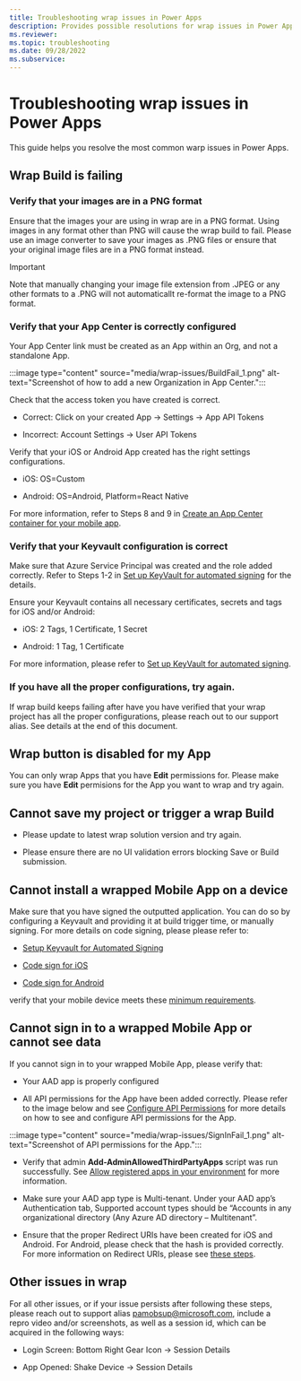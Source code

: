 ```yaml
---
title: Troubleshooting wrap issues in Power Apps
description: Provides possible resolutions for wrap issues in Power Apps
ms.reviewer: 
ms.topic: troubleshooting
ms.date: 09/28/2022
ms.subservice: 
---
```

# Troubleshooting wrap issues in Power Apps

This guide helps you resolve the most common warp issues in Power Apps.

## Wrap Build is failing

### Verify that your images are in a PNG format 

Ensure that the images your are using in wrap are in a PNG format. Using images in any format other than PNG will cause the wrap build to fail. Please use an image converter to save your images as .PNG files or ensure that your original image files are in a PNG format instead. 

> [!IMPORTANT]
> Note that manually changing your image file extension from .JPEG or any other formats to a .PNG will not automaticallt re-format the image to a PNG format.


### Verify that your App Center is correctly configured 
Your App Center link must be created as an App within an Org, and not a standalone App. 

   :::image type="content" source="media/wrap-issues/BuildFail_1.png" alt-text="Screenshot of how to add a new Organization in App Center.":::


Check that the access token you have created is correct. 

- Correct: Click on your created App -> Settings -> App API Tokens 

- Incorrect: Account Settings -> User API Tokens 

Verify that your iOS or Android App created has the right settings configurations. 

- iOS: OS=Custom 

- Android: OS=Android, Platform=React Native 

 
For more information, refer to Steps 8 and 9 in [Create an App Center container for your mobile app](https://docs.microsoft.com/en-us/power-apps/maker/common/wrap/how-to#create-an-app-center-container-for-your-mobile-app).

### Verify that your Keyvault configuration is correct 
Make sure that Azure Service Principal was created and the role added correctly. Refer to Steps 1-2 in [Set up KeyVault for automated signing](https://docs.microsoft.com/en-us/power-apps/maker/common/wrap/how-to#set-up-keyvault-for-automated-signing) for the details.

Ensure your Keyvault contains all necessary certificates, secrets and tags for iOS and/or Android: 

- iOS: 2 Tags, 1 Certificate, 1 Secret  

- Android: 1 Tag, 1 Certificate 

For more information, please refer to [Set up KeyVault for automated signing](https://docs.microsoft.com/en-us/power-apps/maker/common/wrap/how-to#set-up-keyvault-for-automated-signing). 

### If you have all the proper configurations, try again. 
If wrap build keeps failing after have you have verified that your wrap project has all the proper configurations, please reach out to our support alias. See details at the end of this document. 

## Wrap button is disabled for my App
You can only wrap Apps that you have **Edit** permissions for. Please make sure you have **Edit** permisions for the App you want to wrap and try again.

## Cannot save my project or trigger a wrap Build 
- Please update to latest wrap solution version and try again. 

- Please ensure there are no UI validation errors blocking Save or Build submission. 

## Cannot install a wrapped Mobile App on a device 
Make sure that you have signed the outputted application. You can do so by configuring a Keyvault and providing it at build trigger time, or manually signing. For more details on code signing, please please refer to: 

- [Setup Keyvault for Automated Signing](https://docs.microsoft.com/en-us/power-apps/maker/common/wrap/how-to#set-up-keyvault-for-automated-signing)

- [Code sign for iOS](https://docs.microsoft.com/en-us/power-apps/maker/common/wrap/code-sign-ios)

- [Code sign for Android](https://docs.microsoft.com/en-us/power-apps/maker/common/wrap/code-sign-android) 

verify that your mobile device meets these [minimum requirements](https://docs.microsoft.com/en-us/power-apps/maker/common/wrap/overview#software-and-device-requirements). 


## Cannot sign in to a wrapped Mobile App or cannot see data  

If you cannot sign in to your wrapped Mobile App, please verify that: 

- Your AAD app is properly configured 

- All API permissions for the App have been added correctly. Please refer to the image below and see [Configure API Permissions](https://docs.microsoft.com/en-us/power-apps/maker/common/wrap/how-to#configure-api-permissions) for more details on how to see and configure API permissions for the App. 


:::image type="content" source="media/wrap-issues/SignInFail_1.png" alt-text="Screenshot of API permissions for the App.":::



- Verify that admin **Add-AdminAllowedThirdPartyApps** script was run successfully. See [Allow registered apps in your environment](https://docs.microsoft.com/en-us/power-apps/maker/common/wrap/how-to#allow-registered-apps-in-your-environment) for more information. 

 

- Make sure your AAD app type is Multi-tenant. Under your AAD app’s Authentication tab, Supported account types should be “Accounts in any organizational directory (Any Azure AD directory – Multitenant”. 

- Ensure that the proper Redirect URIs have been created for iOS and Android. For Android, please check that the hash is provided correctly. For more information on Redirect URIs, please see [these steps](https://docs.microsoft.com/en-us/power-apps/maker/common/wrap/how-to#redirect-uri-format). 

 

 
## Other issues in wrap

For all other issues, or if your issue persists after following these steps, please reach out to support alias pamobsup@microsoft.com, include a repro video and/or screenshots, as well as a session id, which can be acquired in the following ways: 



- Login Screen: Bottom Right Gear Icon -> Session Details 

- App Opened:  Shake Device -> Session Details 
